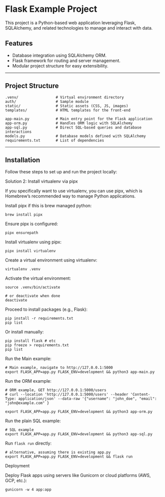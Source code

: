 # Flask Example Project

This project is a Python-based web application leveraging Flask, SQLAlchemy, and related technologies to manage and interact with data.

## Features

- Database integration using SQLAlchemy ORM.
- Flask framework for routing and server management.
- Modular project structure for easy extensibility.

---

## Project Structure

```plaintext
.venv/                 # Virtual environment directory
auth/                  # Sample module
static/                # Static assets (CSS, JS, images)
templates/             # HTML templates for the front-end

app-main.py            # Main entry point for the Flask application
app-orm.py             # Handles ORM logic with SQLAlchemy
app-sql.py             # Direct SQL-based queries and database interactions
models.py              # Database models defined with SQLAlchemy
requirements.txt       # List of dependencies
```

---

## Installation

Follow these steps to set up and run the project locally:


Solution 2: Install virtualenv via pipx

If you specifically want to use virtualenv, you can use pipx, which is Homebrew’s recommended way to manage Python applications.

Install pipx if this is brew managed python:

    brew install pipx

Ensure pipx is configured:

    pipx ensurepath

Install virtualenv using pipx:

    pipx install virtualenv

Create a virtual environment using virtualenv:

    virtualenv .venv

Activate the virtual environment:

    source .venv/bin/activate

    # or deactivate when done
    deactivate

Proceed to install packages (e.g., Flask):

    pip install -r requirements.txt
    pip list

Or install manually:

    pip install flask # etc
    pip freeze > requirements.txt
    pip list

Run the Main example:

    # Main example, navigate to http://127.0.0.1:5000
    export FLASK_APP=app.py FLASK_ENV=development && python3 app-main.py

Run the ORM example:

    # ORM example, GET http://127.0.0.1:5000/users
    # curl --location 'http://127.0.0.1:5000/users' --header 'Content-Type: application/json' --data-raw '{"username": "john_doe", "email": "john@example.com" }

    export FLASK_APP=app.py FLASK_ENV=development && python3 app-orm.py

Run the plain SQL example:

    # SQL example
    export FLASK_APP=app.py FLASK_ENV=development && python3 app-sql.py


Run `flask run` directly:

    # alternative, assuming there is existing app.py
    export FLASK_APP=app.py FLASK_ENV=development && flask run


Deployment

Deploy Flask apps using servers like Gunicorn or cloud platforms (AWS, GCP, etc.):

    gunicorn -w 4 app:app